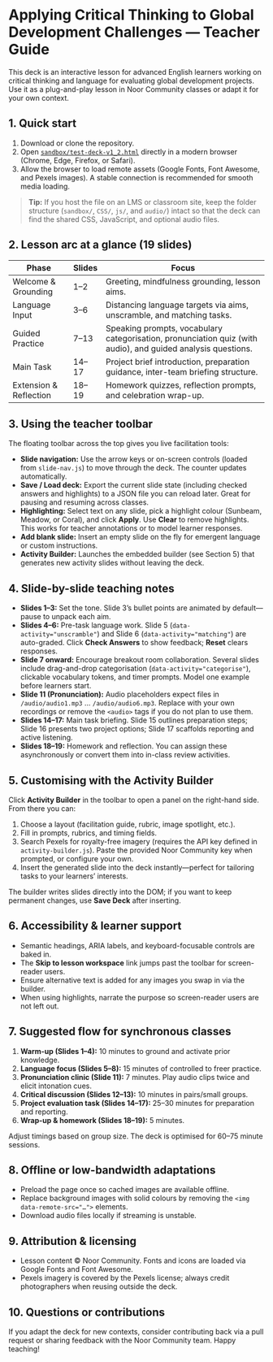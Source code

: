 # Applying Critical Thinking to Global Development Challenges — Teacher Guide

This deck is an interactive lesson for advanced English learners working on critical thinking and language for evaluating global development projects. Use it as a plug-and-play lesson in Noor Community classes or adapt it for your own context.

## 1. Quick start

1. Download or clone the repository.
2. Open [`sandbox/test-deck-v1_2.html`](./test-deck-v1_2.html) directly in a modern browser (Chrome, Edge, Firefox, or Safari).
3. Allow the browser to load remote assets (Google Fonts, Font Awesome, and Pexels images). A stable connection is recommended for smooth media loading.

> **Tip:** If you host the file on an LMS or classroom site, keep the folder structure (`sandbox/`, `CSS/`, `js/`, and `audio/`) intact so that the deck can find the shared CSS, JavaScript, and optional audio files.

## 2. Lesson arc at a glance (19 slides)

| Phase | Slides | Focus |
| --- | --- | --- |
| Welcome & Grounding | 1–2 | Greeting, mindfulness grounding, lesson aims. |
| Language Input | 3–6 | Distancing language targets via aims, unscramble, and matching tasks. |
| Guided Practice | 7–13 | Speaking prompts, vocabulary categorisation, pronunciation quiz (with audio), and guided analysis questions. |
| Main Task | 14–17 | Project brief introduction, preparation guidance, inter-team briefing structure. |
| Extension & Reflection | 18–19 | Homework quizzes, reflection prompts, and celebration wrap-up. |

## 3. Using the teacher toolbar

The floating toolbar across the top gives you live facilitation tools:

- **Slide navigation:** Use the arrow keys or on-screen controls (loaded from `slide-nav.js`) to move through the deck. The counter updates automatically.
- **Save / Load deck:** Export the current slide state (including checked answers and highlights) to a JSON file you can reload later. Great for pausing and resuming across classes.
- **Highlighting:** Select text on any slide, pick a highlight colour (Sunbeam, Meadow, or Coral), and click **Apply**. Use **Clear** to remove highlights. This works for teacher annotations or to model learner responses.
- **Add blank slide:** Insert an empty slide on the fly for emergent language or custom instructions.
- **Activity Builder:** Launches the embedded builder (see Section 5) that generates new activity slides without leaving the deck.

## 4. Slide-by-slide teaching notes

- **Slides 1–3:** Set the tone. Slide 3’s bullet points are animated by default—pause to unpack each aim.
- **Slides 4–6:** Pre-task language work. Slide 5 (`data-activity="unscramble"`) and Slide 6 (`data-activity="matching"`) are auto-graded. Click **Check Answers** to show feedback; **Reset** clears responses.
- **Slide 7 onward:** Encourage breakout room collaboration. Several slides include drag-and-drop categorisation (`data-activity="categorise"`), clickable vocabulary tokens, and timer prompts. Model one example before learners start.
- **Slide 11 (Pronunciation):** Audio placeholders expect files in `/audio/audio1.mp3` … `/audio/audio6.mp3`. Replace with your own recordings or remove the `<audio>` tags if you do not plan to use them.
- **Slides 14–17:** Main task briefing. Slide 15 outlines preparation steps; Slide 16 presents two project options; Slide 17 scaffolds reporting and active listening.
- **Slides 18–19:** Homework and reflection. You can assign these asynchronously or convert them into in-class review activities.

## 5. Customising with the Activity Builder

Click **Activity Builder** in the toolbar to open a panel on the right-hand side. From there you can:

1. Choose a layout (facilitation guide, rubric, image spotlight, etc.).
2. Fill in prompts, rubrics, and timing fields.
3. Search Pexels for royalty-free imagery (requires the API key defined in `activity-builder.js`). Paste the provided Noor Community key when prompted, or configure your own.
4. Insert the generated slide into the deck instantly—perfect for tailoring tasks to your learners’ interests.

The builder writes slides directly into the DOM; if you want to keep permanent changes, use **Save Deck** after inserting.

## 6. Accessibility & learner support

- Semantic headings, ARIA labels, and keyboard-focusable controls are baked in.
- The **Skip to lesson workspace** link jumps past the toolbar for screen-reader users.
- Ensure alternative text is added for any images you swap in via the builder.
- When using highlights, narrate the purpose so screen-reader users are not left out.

## 7. Suggested flow for synchronous classes

1. **Warm-up (Slides 1–4):** 10 minutes to ground and activate prior knowledge.
2. **Language focus (Slides 5–8):** 15 minutes of controlled to freer practice.
3. **Pronunciation clinic (Slide 11):** 7 minutes. Play audio clips twice and elicit intonation cues.
4. **Critical discussion (Slides 12–13):** 10 minutes in pairs/small groups.
5. **Project evaluation task (Slides 14–17):** 25–30 minutes for preparation and reporting.
6. **Wrap-up & homework (Slides 18–19):** 5 minutes.

Adjust timings based on group size. The deck is optimised for 60–75 minute sessions.

## 8. Offline or low-bandwidth adaptations

- Preload the page once so cached images are available offline.
- Replace background images with solid colours by removing the `<img data-remote-src="…">` elements.
- Download audio files locally if streaming is unstable.

## 9. Attribution & licensing

- Lesson content © Noor Community. Fonts and icons are loaded via Google Fonts and Font Awesome.
- Pexels imagery is covered by the Pexels license; always credit photographers when reusing outside the deck.

## 10. Questions or contributions

If you adapt the deck for new contexts, consider contributing back via a pull request or sharing feedback with the Noor Community team. Happy teaching!
